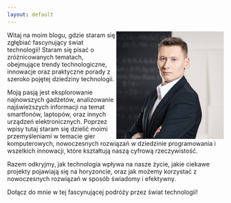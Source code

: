 ```yaml
---
layout: default
---
```


<img src="assets/photo.jpg" alt="..." width=250 height=250 style="float:right">  
  
Witaj na moim blogu, gdzie staram się zgłębiać fascynujący świat technologii! Staram się pisać o zróżnicowanych tematach, obejmujące trendy technologiczne, innowacje oraz praktyczne porady z szeroko pojętej dziedziny technologii.

Moją pasją jest eksplorowanie najnowszych gadżetów, analizowanie najświeższych informacji na temat smartfonów, laptopów, oraz innych urządzeń elektronicznych. Poprzez wpisy tutaj staram się dzielić moimi przemyśleniami w temacie gier komputerowych, nowoczesnych rozwiązań w dziedzinie programowania i wszelkich innowacji, które kształtują naszą cyfrową rzeczywistość.  

Razem odkryjmy, jak technologia wpływa na nasze życie, jakie ciekawe projekty pojawiają się na horyzoncie, oraz jak możemy korzystać z nowoczesnych rozwiązań w sposób świadomy i efektywny.

Dołącz do mnie w tej fascynującej podróży przez świat technologii!